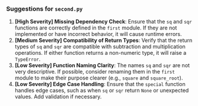 ### Suggestions for `second.py`

1. **[High Severity] Missing Dependency Check**: Ensure that the `sq` and `sqr` functions are correctly defined in the `first` module. If they are not implemented or have incorrect behavior, it will cause runtime errors.
2. **[Medium Severity] Compatibility of Return Types**: Verify that the return types of `sq` and `sqr` are compatible with subtraction and multiplication operations. If either function returns a non-numeric type, it will raise a `TypeError`.
3. **[Low Severity] Function Naming Clarity**: The names `sq` and `sqr` are not very descriptive. If possible, consider renaming them in the `first` module to make their purpose clearer (e.g., `square` and `square_root`).
4. **[Low Severity] Edge Case Handling**: Ensure that the `special` function handles edge cases, such as when `sq` or `sqr` return `None` or unexpected values. Add validation if necessary.

